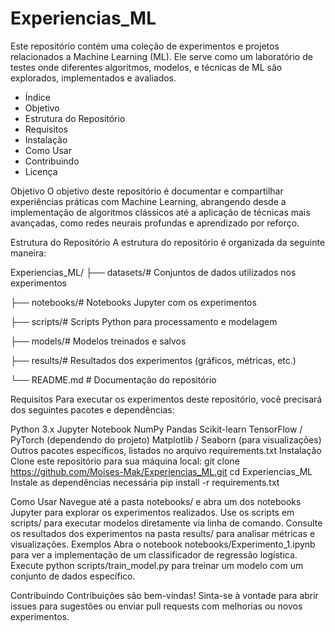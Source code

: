 # Experiencias_ML

Este repositório contém uma coleção de experimentos e projetos relacionados a Machine Learning (ML). Ele serve como um laboratório de testes onde diferentes algoritmos, modelos, e técnicas de ML são explorados, implementados e avaliados.

- Índice
- Objetivo
- Estrutura do Repositório
- Requisitos
- Instalação
- Como Usar
- Contribuindo
- Licença

Objetivo
O objetivo deste repositório é documentar e compartilhar experiências práticas com Machine Learning, abrangendo desde a implementação de algoritmos clássicos até a aplicação de técnicas mais avançadas, como redes neurais profundas e aprendizado por reforço.

Estrutura do Repositório
A estrutura do repositório é organizada da seguinte maneira:

Experiencias_ML/
├── datasets/# Conjuntos de dados utilizados nos experimentos

├── notebooks/# Notebooks Jupyter com os experimentos

├── scripts/# Scripts Python para processamento e modelagem

├── models/# Modelos treinados e salvos

├── results/# Resultados dos experimentos (gráficos, métricas, etc.)

└── README.md # Documentação do repositório

Requisitos
Para executar os experimentos deste repositório, você precisará dos seguintes pacotes e dependências:

Python 3.x
Jupyter Notebook
NumPy
Pandas
Scikit-learn
TensorFlow / PyTorch (dependendo do projeto)
Matplotlib / Seaborn (para visualizações)
Outros pacotes específicos, listados no arquivo requirements.txt
Instalação
Clone este repositório para sua máquina local:
git clone https://github.com/Moises-Mak/Experiencias_ML.git
cd Experiencias_ML
Instale as dependências necessária
pip install -r requirements.txt

Como Usar
Navegue até a pasta notebooks/ e abra um dos notebooks Jupyter para explorar os experimentos realizados.
Use os scripts em scripts/ para executar modelos diretamente via linha de comando.
Consulte os resultados dos experimentos na pasta results/ para analisar métricas e visualizações.
Exemplos
Abra o notebook notebooks/Experimento_1.ipynb para ver a implementação de um classificador de regressão logística.
Execute python scripts/train_model.py para treinar um modelo com um conjunto de dados específico.
  
Contribuindo
Contribuições são bem-vindas! Sinta-se à vontade para abrir issues para sugestões ou enviar pull requests com melhorias ou novos experimentos.
